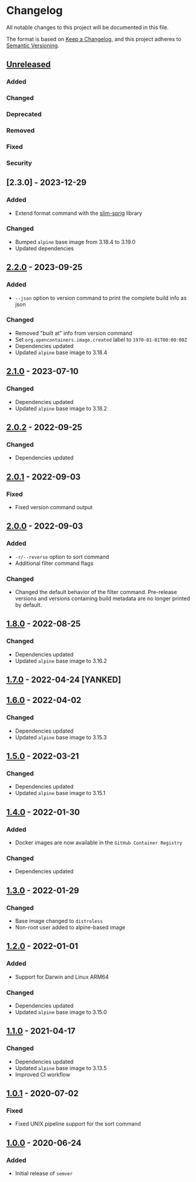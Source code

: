 <!-- SPDX-License-Identifier: MIT -->  

# Changelog

All notable changes to this project will be documented in this file.

The format is based on [Keep a Changelog](https://keepachangelog.com/en/1.0.0/), and this project adheres to [Semantic Versioning](https://semver.org/spec/v2.0.0.html).

## [Unreleased]

### Added

### Changed

### Deprecated

### Removed

### Fixed

### Security

## [2.3.0] - 2023-12-29

### Added

- Extend format command with the [slim-sprig](https://go-task.github.io/slim-sprig/) library

### Changed

- Bumped `alpine` base image from 3.18.4 to 3.19.0
- Updated dependencies

## [2.2.0] - 2023-09-25

### Added

- `--json` option to version command to print the complete build info as json

### Changed

- Removed "built at" info from version command
- Set `org.opencontainers.image.created` label to `1970-01-01T00:00:00Z`
- Dependencies updated
- Updated `alpine` base image to 3.18.4

## [2.1.0] - 2023-07-10

### Changed

- Dependencies updated
- Updated `alpine` base image to 3.18.2

## [2.0.2] - 2022-09-25

### Changed

- Dependencies updated

## [2.0.1] - 2022-09-03

### Fixed

- Fixed version command output

## [2.0.0] - 2022-09-03

### Added

- `-r/--reverse` option to sort command
- Additional filter command flags

### Changed

- Changed the default behavior of the filter command. Pre-release versions and versions containing build metadata are no longer printed by default.

## [1.8.0] - 2022-08-25

### Changed

- Dependencies updated
- Updated `alpine` base image to 3.16.2

## [1.7.0] - 2022-04-24 [YANKED]

## [1.6.0] - 2022-04-02

### Changed

- Dependencies updated
- Updated `alpine` base image to 3.15.3

## [1.5.0] - 2022-03-21

### Changed

- Dependencies updated
- Updated `alpine` base image to 3.15.1

## [1.4.0] - 2022-01-30

### Added

- Docker images are now available in the `GitHub Container Registry`

### Changed

- Dependencies updated

## [1.3.0] - 2022-01-29

### Changed

- Base image changed to `distroless`
- Non-root user added to alpine-based image

## [1.2.0] - 2022-01-01

### Added

- Support for Darwin and Linux ARM64

### Changed

- Dependencies updated
- Updated `alpine` base image to 3.15.0

## [1.1.0] - 2021-04-17

### Changed

- Dependencies updated
- Updated `alpine` base image to 3.13.5
- Improved CI workflow

## [1.0.1] - 2020-07-02

### Fixed

- Fixed UNIX pipeline support for the sort command

## [1.0.0] - 2020-06-24

### Added

- Initial release of `semver`

[Unreleased]: https://github.com/ffurrer2/semver/compare/v2.2.0...HEAD
[2.2.0]: https://github.com/ffurrer2/semver/compare/v2.1.2...v2.2.0
[2.1.0]: https://github.com/ffurrer2/semver/compare/v2.0.2...v2.1.0
[2.0.2]: https://github.com/ffurrer2/semver/compare/v2.0.1...v2.0.2
[2.0.1]: https://github.com/ffurrer2/semver/compare/v2.0.0...v2.0.1
[2.0.0]: https://github.com/ffurrer2/semver/compare/v1.8.0...v2.0.0
[1.8.0]: https://github.com/ffurrer2/semver/compare/v1.7.0...v1.8.0
[1.7.0]: https://github.com/ffurrer2/semver/compare/v1.6.0...v1.7.0
[1.6.0]: https://github.com/ffurrer2/semver/compare/v1.5.0...v1.6.0
[1.5.0]: https://github.com/ffurrer2/semver/compare/v1.4.0...v1.5.0
[1.4.0]: https://github.com/ffurrer2/semver/compare/v1.3.0...v1.4.0
[1.3.0]: https://github.com/ffurrer2/semver/compare/v1.2.0...v1.3.0
[1.2.0]: https://github.com/ffurrer2/semver/compare/v1.1.0...v1.2.0
[1.1.0]: https://github.com/ffurrer2/semver/compare/v1.0.1...v1.1.0
[1.0.1]: https://github.com/ffurrer2/semver/compare/v1.0.0...v1.0.1
[1.0.0]: https://github.com/ffurrer2/semver/compare/c171518f...v1.0.0
